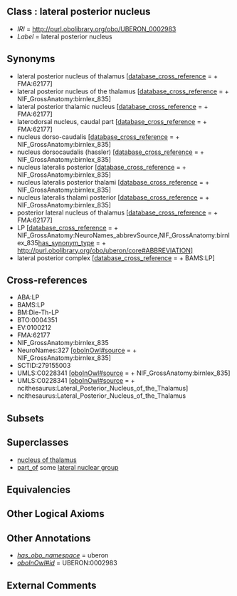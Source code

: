 
## Class : lateral posterior nucleus

 * *IRI* = http://purl.obolibrary.org/obo/UBERON_0002983
 * *Label* = lateral posterior nucleus

## Synonyms

 * lateral posterior nucleus of thalamus [[database_cross_reference](../../ef/oboInOwl#hasDbXref.md) =  + FMA:62177]
 * lateral posterior nucleus of the thalamus [[database_cross_reference](../../ef/oboInOwl#hasDbXref.md) =  + NIF_GrossAnatomy:birnlex_835]
 * lateral posterior thalamic nucleus [[database_cross_reference](../../ef/oboInOwl#hasDbXref.md) =  + FMA:62177]
 * laterodorsal nucleus, caudal part [[database_cross_reference](../../ef/oboInOwl#hasDbXref.md) =  + FMA:62177]
 * nucleus dorso-caudalis [[database_cross_reference](../../ef/oboInOwl#hasDbXref.md) =  + NIF_GrossAnatomy:birnlex_835]
 * nucleus dorsocaudalis (hassler) [[database_cross_reference](../../ef/oboInOwl#hasDbXref.md) =  + NIF_GrossAnatomy:birnlex_835]
 * nucleus lateralis posterior [[database_cross_reference](../../ef/oboInOwl#hasDbXref.md) =  + NIF_GrossAnatomy:birnlex_835]
 * nucleus lateralis posterior thalami [[database_cross_reference](../../ef/oboInOwl#hasDbXref.md) =  + NIF_GrossAnatomy:birnlex_835]
 * nucleus lateralis thalami posterior [[database_cross_reference](../../ef/oboInOwl#hasDbXref.md) =  + NIF_GrossAnatomy:birnlex_835]
 * posterior lateral nucleus of thalamus [[database_cross_reference](../../ef/oboInOwl#hasDbXref.md) =  + FMA:62177]
 * LP [[database_cross_reference](../../ef/oboInOwl#hasDbXref.md) =  + NIF_GrossAnatomy:NeuroNames_abbrevSource,NIF_GrossAnatomy:birnlex_835[has_synonym_type](../../pe/oboInOwl#hasSynonymType.md) =  + http://purl.obolibrary.org/obo/uberon/core#ABBREVIATION]
 * lateral posterior complex [[database_cross_reference](../../ef/oboInOwl#hasDbXref.md) =  + BAMS:LP]

## Cross-references

 * ABA:LP
 * BAMS:LP
 * BM:Die-Th-LP
 * BTO:0004351
 * EV:0100212
 * FMA:62177
 * NIF_GrossAnatomy:birnlex_835
 * NeuroNames:327 [[oboInOwl#source](../../ce/oboInOwl#source.md) =  + NIF_GrossAnatomy:birnlex_835]
 * SCTID:279155003
 * UMLS:C0228341 [[oboInOwl#source](../../ce/oboInOwl#source.md) =  + NIF_GrossAnatomy:birnlex_835]
 * UMLS:C0228341 [[oboInOwl#source](../../ce/oboInOwl#source.md) =  + ncithesaurus:Lateral_Posterior_Nucleus_of_the_Thalamus]
 * ncithesaurus:Lateral_Posterior_Nucleus_of_the_Thalamus

## Subsets


## Superclasses

 * [nucleus of thalamus](../../UBERON/92/UBERON_0007692.md)
 * [part_of](../../BFO/50/BFO_0000050.md) some [lateral nuclear group](../../UBERON/36/UBERON_0002736.md)

## Equivalencies


## Other Logical Axioms


## Other Annotations

 * *[has_obo_namespace](../../ce/oboInOwl#hasOBONamespace.md)* = uberon
 * *[oboInOwl#id](../../id/oboInOwl#id.md)* = UBERON:0002983

## External Comments

